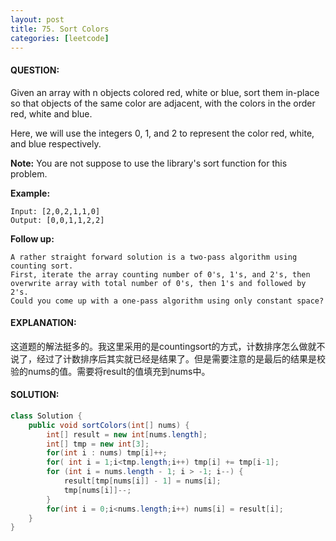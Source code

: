 ```yaml
---
layout: post
title: 75. Sort Colors
categories: [leetcode]
---
```

#### QUESTION:
Given an array with n objects colored red, white or blue, sort them in-place so that objects of the same color are adjacent, with the colors in the order red, white and blue.

Here, we will use the integers 0, 1, and 2 to represent the color red, white, and blue respectively.

**Note:** You are not suppose to use the library's sort function for this problem.

**Example:**
```
Input: [2,0,2,1,1,0]
Output: [0,0,1,1,2,2]
```
**Follow up:**
```
A rather straight forward solution is a two-pass algorithm using counting sort.
First, iterate the array counting number of 0's, 1's, and 2's, then overwrite array with total number of 0's, then 1's and followed by 2's.
Could you come up with a one-pass algorithm using only constant space?
```
#### EXPLANATION:
这道题的解法挺多的。我这里采用的是countingsort的方式，计数排序怎么做就不说了，经过了计数排序后其实就已经是结果了。但是需要注意的是最后的结果是校验的nums的值。需要将result的值填充到nums中。
#### SOLUTION:
```java
class Solution {
    public void sortColors(int[] nums) {
        int[] result = new int[nums.length];
        int[] tmp = new int[3];
        for(int i : nums) tmp[i]++;
        for( int i = 1;i<tmp.length;i++) tmp[i] += tmp[i-1];
        for (int i = nums.length - 1; i > -1; i--) {
            result[tmp[nums[i]] - 1] = nums[i];
            tmp[nums[i]]--;
        }
        for(int i = 0;i<nums.length;i++) nums[i] = result[i];
    }
}

```
